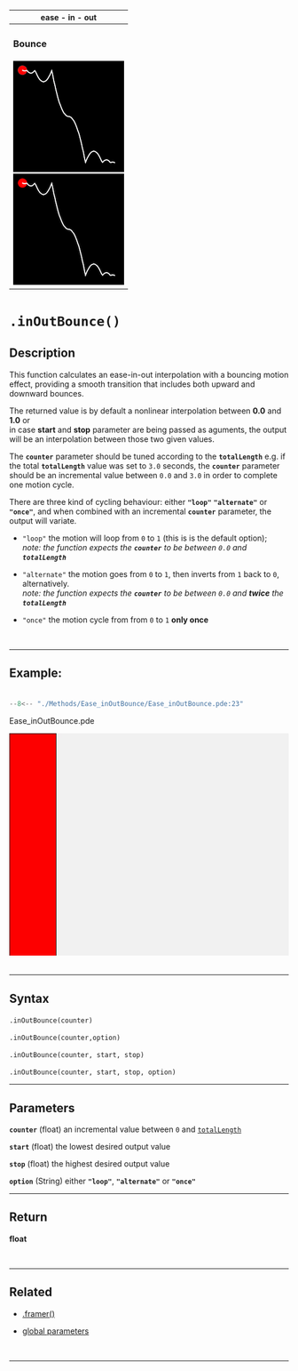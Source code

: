  <div class="table">
    <table>
        <thead>
            <tr>
                <th colspan="1">ease - in - out</th>
            </tr>
        </thead>
        <tbody>
            <tr>
                <td colspan="3"><h3>Bounce</h3></td>
            </tr>
            <tr>
                <td>
                    <div class="gifImg">
                        <img src="../images/curve/Ease_inOutBounce.gif" alt="Demo" />
                    </div>
                    <div class="fixImg">
                        <img src="../images/curve/Ease_inOutBounce.png" alt="Demo" />
                    </div>
                </td>
            </tr>
        </tbody>
    </table>
 </div>

# `.inOutBounce()`

## Description

This function calculates an ease-in-out interpolation with a bouncing motion effect, providing a smooth transition that includes both upward and downward bounces.

The returned value is by default a nonlinear interpolation between **0.0** and **1.0** or  
in case **start** and **stop** parameter are being passed as aguments, the output will be an interpolation between those two given values.

The **`counter`** parameter should be tuned according to the **`totalLength`**
e.g. if the total **`totalLength`** value was set to `3.0` seconds, the **`counter`** parameter should be an incremental value between `0.0` and `3.0` in order to complete one motion cycle.

There are three kind of cycling behaviour: either **`"loop"`** **`"alternate"`** or **`"once"`**, and when combined with an incremental **`counter`** parameter, the output will variate.

- `"loop"` the motion will loop from `0` to `1` (this is is the default option);  
  _note: the function expects the **`counter`** to be between `0.0` and **`totalLength`**_

- `"alternate"` the motion goes from `0` to `1`, then inverts from `1` back to `0`, alternatively.  
  _note: the function expects the **`counter`** to be between `0.0` and **twice** the **`totalLength`**_

- `"once"` the motion cycle from from `0` to `1` **only once**

<br>

---

## Example:

```java hl_lines="18"  title="Ease_inOutBounce.pde"

--8<-- "./Methods/Ease_inOutBounce/Ease_inOutBounce.pde:23"

```

<div class="exampleWindow">
  <div class="title">
      <div class="dot red"></div>
      <div class="dot amber"></div>
      <div class="dot green"></div>
        <p >Ease_inOutBounce.pde</p>
  </div>

<img src="../images/methods/ease_inOutBounce_method.gif" alt="ease_inOutBounce_method" width="600" height="400">

</div>
<br>

---

## Syntax

`.inOutBounce(counter)`

`.inOutBounce(counter,option)`

`.inOutBounce(counter, start, stop)`

`.inOutBounce(counter, start, stop, option)`

---

## Parameters

**`counter`** (float) an incremental value between `0` and [`totalLength`](../globalParameters.md#totallength)

**`start`** (float) the lowest desired output value

**`stop`** (float) the highest desired output value

**`option`** (String) either **`"loop"`**, **`"alternate"`** or **`"once"`**

---

## Return

**float**

<br>

---

## Related

- [.framer()](../tools/framer.md)

- [global parameters](../globalParameters.md)

<br>

---
